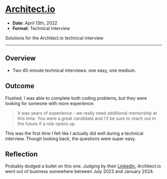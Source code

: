 # [Architect.io](https://www.architect.io)

* **Date**: April 13th, 2022
* **Format**: Technical Interview

Solutions for the Architect.io technical interview

---

## Overview

* Two 45-minute technical interviews: one easy, one medium.

## Outcome

Flushed. I was able to complete both coding problems, but they were looking for someone with more experience:

>It was years of experience - we really need additional mentorship at this time. You were a great candidate and I'll be sure to reach out in the future if a role opens up.

This was the first time I felt like I actually did well during a technical interview. Though looking back, the questions were super easy.

## Reflection

Probably dodged a bullet on this one. Judging by their [LinkedIn](https://www.linkedin.com/company/architect-io), Architect.io went out of business somewhere between July 2023 and January 2024.
